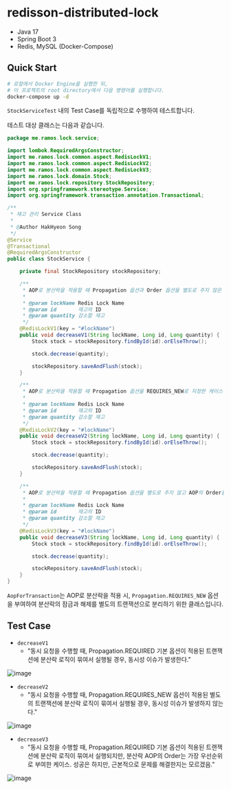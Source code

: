 # redisson-distributed-lock
- Java 17
- Spring Boot 3
- Redis, MySQL (Docker-Compose)

## Quick Start
```bash
# 로컬에서 Docker Engine을 실행한 뒤,
# 이 프로젝트의 root directory에서 다음 명령어를 실행합니다.
docker-compose up -d
```

`StockServiceTest` 내의 Test Case를 독립적으로 수행하여 테스트합니다.

테스트 대상 클래스는 다음과 같습니다.

```java
package me.ramos.lock.service;

import lombok.RequiredArgsConstructor;
import me.ramos.lock.common.aspect.RedisLockV1;
import me.ramos.lock.common.aspect.RedisLockV2;
import me.ramos.lock.common.aspect.RedisLockV3;
import me.ramos.lock.domain.Stock;
import me.ramos.lock.repository.StockRepository;
import org.springframework.stereotype.Service;
import org.springframework.transaction.annotation.Transactional;

/**
 * 재고 관리 Service Class
 *
 * @Author HakHyeon Song
 */
@Service
@Transactional
@RequiredArgsConstructor
public class StockService {

    private final StockRepository stockRepository;

    /**
     * AOP로 분산락을 적용할 때 Propagation 옵션과 Order 옵션을 별도로 주지 않은 케이스
     *
     * @param lockName Redis Lock Name
     * @param id       재고의 ID
     * @param quantity 감소할 재고
     */
    @RedisLockV1(key = "#lockName")
    public void decreaseV1(String lockName, Long id, Long quantity) {
        Stock stock = stockRepository.findById(id).orElseThrow();

        stock.decrease(quantity);

        stockRepository.saveAndFlush(stock);
    }

    /**
     * AOP로 분산락을 적용할 때 Propagation 옵션을 REQUIRES_NEW로 지정한 케이스 (AOP의 Order 부여 X)
     *
     * @param lockName Redis Lock Name
     * @param id       재고의 ID
     * @param quantity 감소할 재고
     */
    @RedisLockV2(key = "#lockName")
    public void decreaseV2(String lockName, Long id, Long quantity) {
        Stock stock = stockRepository.findById(id).orElseThrow();

        stock.decrease(quantity);

        stockRepository.saveAndFlush(stock);
    }

    /**
     * AOP로 분산락을 적용할 때 Propagation 옵션을 별도로 주지 않고 AOP의 Order를 가장 빠르게 부여한 케이스
     *
     * @param lockName Redis Lock Name
     * @param id       재고의 ID
     * @param quantity 감소할 재고
     */
    @RedisLockV3(key = "#lockName")
    public void decreaseV3(String lockName, Long id, Long quantity) {
        Stock stock = stockRepository.findById(id).orElseThrow();

        stock.decrease(quantity);

        stockRepository.saveAndFlush(stock);
    }
}
```

`AopForTransaction`는 AOP로 분산락을 적용 시, `Propagation.REQUIRES_NEW` 옵션을 부여하여 분산락의 잠금과 해제를 별도의 트랜잭션으로 분리하기 위한 클래스입니다.

## Test Case
- `decreaseV1`
  - "동시 요청을 수행할 때, Propagation.REQUIRED 기본 옵션이 적용된 트랜잭션에 분산락 로직이 묶여서 실행될 경우, 동시성 이슈가 발생한다."

![image](https://github.com/alanhakhyeonsong/redisson-distributed-lock/assets/60968342/d38a8d17-0362-4425-b5c1-062c3e472610)

- `decreaseV2`
  - "동시 요청을 수행할 때, Propagation.REQUIRES_NEW 옵션이 적용된 별도의 트랜잭션에 분산락 로직이 묶여서 실행될 경우, 동시성 이슈가 발생하지 않는다."

![image](https://github.com/alanhakhyeonsong/redisson-distributed-lock/assets/60968342/dc9e9203-06ab-4073-a463-c21b288297e4)

- `decreaseV3`
  - "동시 요청을 수행할 때, Propagation.REQUIRED 기본 옵션이 적용된 트랜잭션에 분산락 로직이 묶여서 실행되지만, 분산락 AOP의 Order는 가장 우선순위로 부여한 케이스. 성공은 하지만, 근본적으로 문제를 해결한지는 모르겠음."

![image](https://github.com/alanhakhyeonsong/redisson-distributed-lock/assets/60968342/efb03dd3-059d-4018-8465-b19719892f6a)
